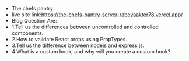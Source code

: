 * The chefs pantry
* live site link:https://the-chefs-pantry-server-rabeyaakter78.vercel.app/
* Blog Question Are:
* 1.Tell us the differences between uncontrolled and controlled components.
* 2.How to validate React props using PropTypes.
* 3.Tell us the difference between nodejs and express js.
* 4.What is a custom hook, and why will you create a custom hook?